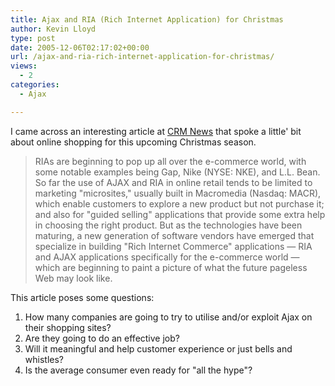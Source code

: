 ```yaml
---
title: Ajax and RIA (Rich Internet Application) for Christmas
author: Kevin Lloyd
type: post
date: 2005-12-06T02:17:02+00:00
url: /ajax-and-ria-rich-internet-application-for-christmas/
views:
  - 2
categories:
  - Ajax

---
```

I came across an interesting article at [CRM News][1] that spoke a little' bit about online shopping for this upcoming Christmas season.

> RIAs are beginning to pop up all over the e-commerce world, with some notable examples being Gap, Nike (NYSE: NKE), and L.L. Bean. So far the use of AJAX and RIA in online retail tends to be limited to marketing "microsites," usually built in Macromedia (Nasdaq: MACR), which enable customers to explore a new product but not purchase it; and also for "guided selling" applications that provide some extra help in choosing the right product. But as the technologies have been maturing, a new generation of software vendors have emerged that specialize in building "Rich Internet Commerce" applications &#8212; RIA and AJAX applications specifically for the e-commerce world &#8212; which are beginning to paint a picture of what the future pageless Web may look like.

This article poses some questions:

  1. How many companies are going to try to utilise and/or exploit Ajax on their shopping sites?
  2. Are they going to do an effective job?
  3. Will it meaningful and help customer experience or just bells and whistles?
  4. Is the average consumer even ready for "all the hype"?

 [1]: http://www.crmbuyer.com/story/lzMn2JPdHaQSZ6/Shopping-in-a-Maze-Do-Your-Online-Customers-Trust-You.xhtml